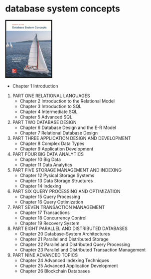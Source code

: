 # database system concepts

<img src="../img_7.png"  width="30%"/>

- Chapter 1 Introduction

1. PART ONE RELATIONAL LANGUAGES
    - Chapter 2 Introduction to the Relational Model
    - Chapter 3 Introduction to SQL
    - Chapter 4 Intermediate SQL
    - Chapter 5 Advanced SQL
2. PART TWO DATABASE DESIGN
    - Chapter 6 Database Design and the E-R Model
    - Chapter 7 Relational Database Design
3. PART THREE APPLICATION DESIGN AND DEVELOPMENT
    - Chapter 8 Complex Data Types
    - Chapter 9 Application Development
4. PART FOUR BIG DATA ANALYTICS
    - Chapter 10 Big Data
    - Chapter 11 Data Analytics
5. PART FIVE STORAGE MANAGEMENT AND INDEXING
    - Chapter 12 Pysical Storage Systems
    - Chapter 13 Data Storage Structures
    - Chapter 14 Indexing
6. PART SIX QUERY PROCESSING AND OPTIMIZATION
    - Chapter 15 Query Processing
    - Chapter 16 Query Optimization
7. PART SEVEN TRANSACTION MANAGEMENT
    - Chapter 17 Transactions
    - Chapter 18 Concurrency Control
    - Chapter 19 Recovery System
8. PART EIGHT PARALLEL AND DISTRIBUTED DATABASES
    - Chapter 20 Database-System Architectures
    - Chapter 21 Parallel and Distributed Storage
    - Chapter 22 Parallel and Distributed Query Processing
    - Chapter 23 Parallel and Distributed Transaction Management
9. PART NINE ADVANCED TOPICS
    - Chapter 24 Advanced Indexing Techniques
    - Chapter 25 Advanced Application Development
    - Chapter 26 Blockchain Databases
